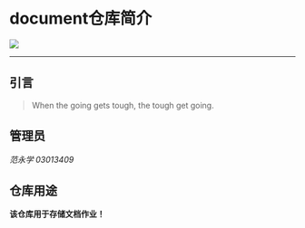 # document仓库简介
![](http://www.iconpng.com/png/metro-ui/documents-folder.png)
***
## 引言
>When the going gets tough, the tough get going.
## 管理员
*范永学*
*03013409*
## 仓库用途
**该仓库用于存储文档作业！**
